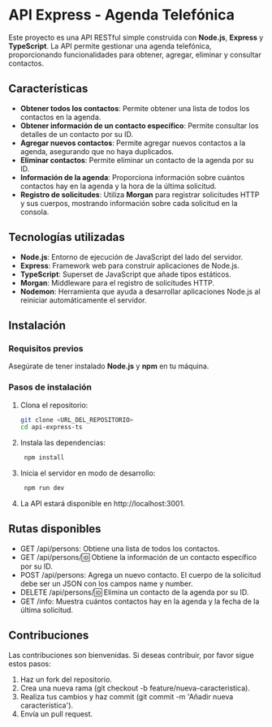# API Express - Agenda Telefónica

Este proyecto es una API RESTful simple construida con **Node.js**, **Express** y **TypeScript**. La API permite gestionar una agenda telefónica, proporcionando funcionalidades para obtener, agregar, eliminar y consultar contactos.

## Características

- **Obtener todos los contactos**: Permite obtener una lista de todos los contactos en la agenda.
- **Obtener información de un contacto específico**: Permite consultar los detalles de un contacto por su ID.
- **Agregar nuevos contactos**: Permite agregar nuevos contactos a la agenda, asegurando que no haya duplicados.
- **Eliminar contactos**: Permite eliminar un contacto de la agenda por su ID.
- **Información de la agenda**: Proporciona información sobre cuántos contactos hay en la agenda y la hora de la última solicitud.
- **Registro de solicitudes**: Utiliza **Morgan** para registrar solicitudes HTTP y sus cuerpos, mostrando información sobre cada solicitud en la consola.

## Tecnologías utilizadas

- **Node.js**: Entorno de ejecución de JavaScript del lado del servidor.
- **Express**: Framework web para construir aplicaciones de Node.js.
- **TypeScript**: Superset de JavaScript que añade tipos estáticos.
- **Morgan**: Middleware para el registro de solicitudes HTTP.
- **Nodemon**: Herramienta que ayuda a desarrollar aplicaciones Node.js al reiniciar automáticamente el servidor.

## Instalación

### Requisitos previos

Asegúrate de tener instalado **Node.js** y **npm** en tu máquina.

### Pasos de instalación

1. Clona el repositorio:

   ```bash
   git clone <URL_DEL_REPOSITORIO>
   cd api-express-ts

   ```

2. Instala las dependencias:

   ```bash
    npm install

   ```

3. Inicia el servidor en modo de desarrollo:

   ```bash
    npm run dev

   ```

4. La API estará disponible en http://localhost:3001.

## Rutas disponibles

- GET /api/persons: Obtiene una lista de todos los contactos.
- GET /api/persons/:id: Obtiene la información de un contacto específico por su ID.
- POST /api/persons: Agrega un nuevo contacto. El cuerpo de la solicitud debe ser un JSON con los campos name y number.
- DELETE /api/persons/:id: Elimina un contacto de la agenda por su ID.
- GET /info: Muestra cuántos contactos hay en la agenda y la fecha de la última solicitud.

## Contribuciones

Las contribuciones son bienvenidas. Si deseas contribuir, por favor sigue estos pasos:

1. Haz un fork del repositorio.
2. Crea una nueva rama (git checkout -b feature/nueva-caracteristica).
3. Realiza tus cambios y haz commit (git commit -m 'Añadir nueva característica').
4. Envía un pull request.
